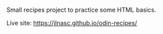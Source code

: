 Small recipes project to practice some HTML basics.

Live site: https://jlnasc.github.io/odin-recipes/
